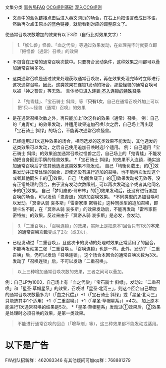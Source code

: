 文集分类
[事务局FAQ](http://www.jianshu.com/nb/10161162)
[OCG规则基础](http://www.jianshu.com/nb/10378886)
[深入OCG规则](http://www.jianshu.com/nb/3903431)

- 文章中的蓝色链接点击后进入英文网页的场合，在右上角把语言改成日本语，然后再次点击原本的蓝色链接，就能看到对应的调整原文了。


使通常召唤次数增加的效果有以下3种（自行比对效果文字）：

> 1.「妖仙兽」怪兽、「血之代偿」等通过效果发动，在处理完毕时就要立即『把怪兽（通常）召唤』的效果

- 不包含在正常的通常召唤次数中。只要符合发动条件，这种效果之间都可以叠加通常召唤多次。

- 这类通常召唤是通过效果处理获取通常召唤权，再在效果处理完毕时立即进行这次通常召唤。因此，这类效果在连锁1发动的场合，那些怪兽的通常召唤可以被「神之警告」等无效。
具体参见[进入连锁·不入连锁的特殊召唤](https://www.jianshu.com/p/2508344b4cb7)

> 2.「鬼青蛙」、「宝石骑士 斜绿」等『**只有1次**，自己在通常召唤外加上可以把1只~~怪兽（通常）召唤』的效果

- 是在通常召唤次数之外，再只能加上1次这样的效果（通常）召唤。
例：自己的「鬼青蛙」的效果发动，并适用效果追加召唤1次之后，自己场上再出现「宝石骑士 斜绿」的场合，不能再次通常召唤怪兽。

- 已经适用过1次这种效果的场合，相同选发的这类效果不能发动，其他选发的这类效果可以发动，之后自己使用追加召唤时选1个适用。
例：
自己适用「宝石骑士 斜绿」的效果追加通常召唤过怪兽之后，自己场上的「鬼青蛙」不能发动把自身回到手牌的怪兽效果。
*「宝石骑士 斜绿」的效果不入连锁，确实追加通常召唤后才使其他选发这类效果不能发动。
自己「均衡负载王」的①效果发动并正常处理的回合，即使还没有进行追加的召唤，也不能再次发动这个或者其他同名卡的①效果。
自己「均衡负载王」的①效果发动被无效等，没有正常处理的回合，由于没有发动次数限制，可以再次发动这个或者其他同名卡的①效果。
自己「梦幻崩影·哥布林」的①效果发动后，还没有进行追加召唤的场合，可以发动「鬼青蛙」的追加召唤效果。
*不同类型的追加召唤可以发动。「冥帝从骑 哀多斯」「雷帝家臣 密特拉」这种同类型的追加召唤，即使卡名不同，在「冥帝从骑 哀多斯」的效果发动后，不能再发动「雷帝家臣 密特拉」的效果。反过来由于「冥帝从骑 哀多斯」是必发，会发动。

> 3.「二重召唤」、「召唤连锁」的效果，实际上是把原本1回合只有1次的**本来的通常召唤次数**变成了2次（或3次）。

- 已经发动过「二重召唤」，且这次卡的发动的处理时效果正常适用了的回合，不能再发动第二张「二重召唤」。「召唤连锁」也是一样。此外，发动了「二重召唤」后，仍可以发动「召唤连锁」，这个场合本回合的通常召唤次数为3次。发动了「召唤连锁」后，不可以发动「二重召唤」。

> 以上三种增加通常召唤次数的效果，三者之间可以叠加。

例：自己LP为1000，自己场上有「血之代偿」「宝石骑士 斜绿」，发动过「二重召唤」和「星圣·草帽星系」的效果，召唤过「星圣·北河三」，则这个回合自己增加的通常召唤次数最多为1（「血之代偿」）+1（「宝石骑士 斜绿」或「星圣·北河三」只能选其中1个适用）+1（「二重召唤」）+1（「星圣·草帽星系」）=4次。
加上原本能进行1次通常召唤的结果是5次。
*「星圣·草帽星系」发动过①效果后，②效果是处理时必须召唤的效果，是第一类效果。

> 不能进行通常召唤的回合（「增草剂」等），这三种效果都不能发动或适用。


# 以下是广告
FW战队招新群：462083346
有其他疑问可加qq群：768881279
